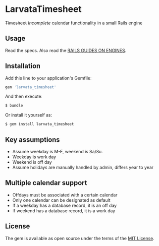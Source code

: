 # LarvataTimesheet
~~Timesheet~~ *Incomplete* calendar functionality in a small Rails engine

## Usage
Read the specs. Also read the [RAILS GUIDES ON ENGINES](https://guides.rubyonrails.org/engines.html#hooking-into-an-application).

## Installation
Add this line to your application's Gemfile:

```ruby
gem 'larvata_timesheet'
```

And then execute:
```bash
$ bundle
```

Or install it yourself as:
```bash
$ gem install larvata_timesheet
```

## Key assumptions
* Assume weekday is M-F, weekend is Sa/Su.
* Weekday is work day
* Weekend is off day
* Assume holidays are manually handled by admin, differs year to year

## Multiple calendar support
* Offdays must be associated with a certain calendar
* Only one calendar can be designated as default
* If a weekday has a database record, it is an off day
* If weekend has a database record, it is a work day

## License
The gem is available as open source under the terms of the [MIT License](https://opensource.org/licenses/MIT).
